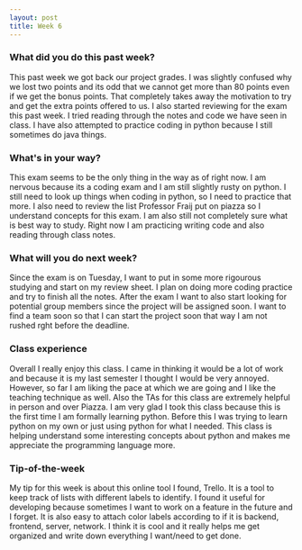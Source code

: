 ```yaml
---
layout: post
title: Week 6
---
```


### What did you do this past week?

This past week we got back our project grades. I was slightly confused why we lost two points and its odd that we cannot get more than 80 points even if we get the bonus points. That completely takes away the motivation to try and get the extra points offered to us. I also started reviewing for the exam this past week. I tried reading through the notes and code we have seen in class. I have also attempted to practice coding in python because I still sometimes do java things. 

### What's in your way?

This exam seems to be the only thing in the way as of right now. I am nervous because its a coding exam and I am still slightly rusty on python. I still need to look up things when coding in python, so I need to practice that more. I also need to review the list Professor Fraij put on piazza so I understand concepts for this exam. I am also still not completely sure what is best way to study. Right now I am practicing writing code and also reading through class notes.

### What will you do next week?

Since the exam is on Tuesday, I want to put in some more rigourous studying and start on my review sheet. I plan on doing more coding practice and try to finish all the notes. After the exam I want to also start looking for potential group members since the project will be assigned soon. I want to find a team soon so that I can start the project soon that way I am not rushed rght before the deadline. 

### Class experience

Overall I really enjoy this class. I came in thinking it would be a lot of work and because it is my last semester I thought I would be very annoyed. However, so far I am liking the pace at which we are going and I like the teaching technique as well. Also the TAs for this class are extremely helpful in person and over Piazza. I am very glad I took this class because this is the first time I am formally learning python. Before this I was trying to learn python on my own or just using python for what I needed. This class is helping understand some interesting concepts about python and makes me appreciate the programming language more.

### Tip-of-the-week

My tip for this week is about this online tool I found, Trello. It is a tool to keep track of lists with different labels to identify. I found it useful for developing because sometimes I want to work on a feature in the future and I forget. It is also easy to attach color labels  according to if it is backend, frontend, server, network. I think it is cool and it really helps me get organized and write down everything I want/need to get done. 

